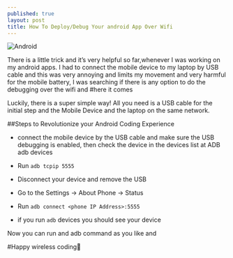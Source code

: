 ```yaml
---
published: true
layout: post
title: How To Deploy/Debug Your android App Over Wifi
---
```



![Android]({{site.baseurl}}/https://assets.materialup.com/uploads/0f6ed913-86b5-4b72-9cf8-2241afe9816e/IuCeOi1.png)

There is a little trick and it’s very helpful so far,whenever I was working on my android apps. I had to connect the mobile device to my laptop by USB cable and this was very annoying and limits my movement and very harmful for the mobile battery, I was searching if there is any option to do the debugging over the wifi and #here it comes

Luckily, there is a super simple way! All you need is a USB cable for the initial step and the Mobile Device and the laptop on the same network.

##Steps to Revolutionize your Android Coding Experience

- connect the mobile device by the USB cable and make sure the USB debugging is enabled, then check the device in the devices list at ADB adb devices

- Run `adb tcpip 5555`

- Disconnect your device and remove the USB

- Go to the Settings -> About Phone -> Status

- Run `adb connect <phone IP Address>:5555`

- if you run `adb` devices you should see your device

Now you can run and adb command as you like and

 

#Happy wireless coding🙂
